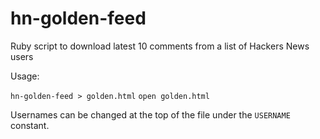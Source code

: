 hn-golden-feed
==============

Ruby script to download latest 10 comments from a list of Hackers News users

Usage:

  `hn-golden-feed > golden.html`
  `open golden.html`

Usernames can be changed at the top of the file under the `USERNAME` constant.
